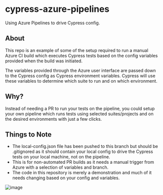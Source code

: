 # cypress-azure-pipelines
Using Azure Pipelines to drive Cypress config. 

## About

This repo is an example of some of the setup required to run a manual Azure CI build which executes Cypress tests based on the config variables provided when the build was initiated. 

The variables provided through the Azure user interface are passed down to the Cypress config as Cypress environment variables. Cypress will use these variables to determine which suite to run and on which environment.

## Why?

Instead of needing a PR to run your tests on the pipeline, you could setup your own pipeline which runs tests using selected suites/projects and on the desired environments with just a few clicks.

## Things to Note
- The local-config.json file has been pushed to this branch but should be .gitignored as it should contain your local config to drive the Cypress tests on your local machine, not on the pipeline.
- This is for non-automated PR builds as it needs a manual trigger from Azure with a selection of variables and branch.
- The code in this repository is merely a demonstration and much of it needs changing based on your config and variables.

![image](https://user-images.githubusercontent.com/46319030/234268554-2dddb71c-24e4-4811-b3d3-8f0c28053593.png)
